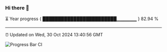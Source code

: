 ### Hi there 👋

⏳ Year progress { ████████████████████████▁▁▁▁▁▁ } 82.94 %

---

⏰ Updated on Wed, 30 Oct 2024 13:40:56 GMT

![Progress Bar CI](https://github.com/IshwaranRudhara/GIT-ACTION/workflows/Progress%20Bar%20CI/badge.svg)
